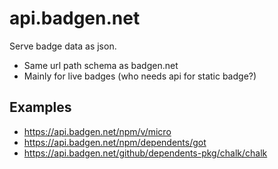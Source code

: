 # api.badgen.net

Serve badge data as json.

- Same url path schema as badgen.net
- Mainly for live badges (who needs api for static badge?)

## Examples

- https://api.badgen.net/npm/v/micro
- https://api.badgen.net/npm/dependents/got
- https://api.badgen.net/github/dependents-pkg/chalk/chalk
